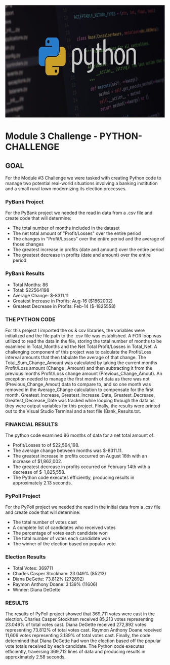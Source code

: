 <img src="Pics/Header.png" width="716" height="354">

# Module 3 Challenge - PYTHON-CHALLENGE
## GOAL
For the Module #3 Challenge we were tasked with creating Python code to manage two potential real-world situations involving a banking institution and a small rural town modernizing its election processes. 

### PyBank Project
For the PyBank project we needed the read in data from a .csv file and create code that will determine: <br>
* The total number of months included in the dataset <br>
* The net total amount of "Profit/Losses" over the entire period <br>
* The changes in "Profit/Losses" over the entire period and the average of those changes <br>
* The greatest increase in profits (date and amount) over the entire period <br>
* The greatest decrease in profits (date and amount) over the entire period <br>

### PyBank Results<br>
* Total Months: 86 <br>
* Total: $22564198 <br>
* Average Change: $-8311.11 <br>
* Greatest Increase in Profits: Aug-16 ($1862002) <br>
* Greatest Decrease in Profits: Feb-14 ($-1825558) <br>


### THE PYTHON CODE
For this project I imported the os & csv libraries, the variables were initialized and the file path to the .csv file was established. A FOR loop was utilized to read the data in the file, storing the total number of months to be examined in Total_Months and the Net Total Profit/Losses in Total_Net. A challenging component of this project was to calculate the Profit/Loss interval amounts that then tabulate the average of that change. The Total_Sum_Change_Amount was calculated by taking the current months Profit/Loss amount (Change _Amount) and then subtracting it from the previous months Profit/Loss change amount (Previous_Change_Amout). An exception needed to manage the first month of data as there was not (Previous_Change_Amout) data to compare to, and so one month was removed in the Average_Change calculation to compensate for the first month. Greatest_Increase, Greatest_Increase_Date, Greatest_Decrease, Greatest_Decrease_Date was tracked while looping through the data as they were output variables for this project. Finally, the results were printed out to the Visual Studio Terminal and a text file (Bank_Results.txt. 

### FINANCIAL RESULTS
The python code examined 86 months of data for a net total amount of:  <br>
* Profit/Losses to of $22,564,198. <br>
* The average change between months was $-8311.11. <br>
* The greatest increase in profits occurred on August 16th with an increase of $1,862,002. <br>
* The greatest decrease in profits occurred on February 14th with a decrease of $-1,825,558. <br>
* The Python code executes efficiently, producing results in approximately 2.13 seconds. <br>


### PyPoll Project
For the PyPoll project we needed the read in the initial data from a .csv file and create code that will determine: 
* The total number of votes cast
* A complete list of candidates who received votes
* The percentage of votes each candidate won
* The total number of votes each candidate won
* The winner of the election based on popular vote

### Election Results
* Total Votes: 369711 <br>
* Charles Casper Stockham: 23.049% (85213) <br>
* Diana DeGette: 73.812% (272892) <br>
* Raymon Anthony Doane: 3.139% (11606) <br>
* Winner: Diana DeGette <br>

### RESULTS
The results of PyPoll project showed that 369,711 votes were cast in the election. Charles Casper Stockham received 85,213 votes representing 23.049% of total votes cast. Diana DeGette received 272,892 votes representing 73.812% of total votes cast. Raymon Anthony Doane received 11,606 votes representing 3.139% of total votes cast. Finally, the code determined that Diana DeGette had won the election based off the popular vote totals received by each candidate. The Python code executes efficiently, traversing 369,712 lines of data and producing results in approximately 2.58 seconds.

